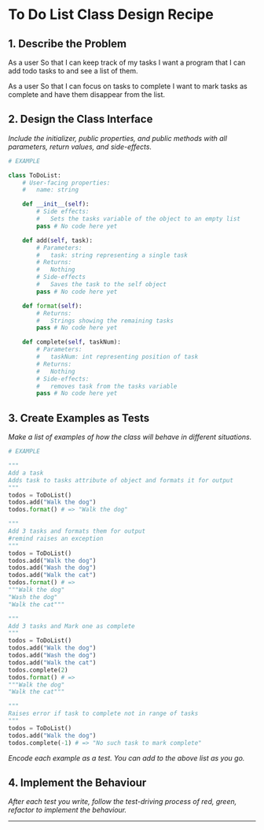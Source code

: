# To Do List Class Design Recipe


## 1. Describe the Problem

As a user
So that I can keep track of my tasks
I want a program that I can add todo tasks to and see a list of them.

As a user
So that I can focus on tasks to complete
I want to mark tasks as complete and have them disappear from the list.

## 2. Design the Class Interface

_Include the initializer, public properties, and public methods with all parameters, return values, and side-effects._

```python
# EXAMPLE

class ToDoList:
    # User-facing properties:
    #   name: string

    def __init__(self):
        # Side effects:
        #   Sets the tasks variable of the object to an empty list
        pass # No code here yet

    def add(self, task):
        # Parameters:
        #   task: string representing a single task
        # Returns:
        #   Nothing
        # Side-effects
        #   Saves the task to the self object
        pass # No code here yet

    def format(self):
        # Returns:
        #   Strings showing the remaining tasks 
        pass # No code here yet

    def complete(self, taskNum):
        # Parameters:
        #   taskNum: int representing position of task
        # Returns:
        #   Nothing
        # Side-effects:
        #   removes task from the tasks variable
        pass # No code here yet
```

## 3. Create Examples as Tests

_Make a list of examples of how the class will behave in different situations._

``` python
# EXAMPLE

"""
Add a task
Adds task to tasks attribute of object and formats it for output
"""
todos = ToDoList()
todos.add("Walk the dog")
todos.format() # => "Walk the dog"

"""
Add 3 tasks and formats them for output
#remind raises an exception
"""
todos = ToDoList()
todos.add("Walk the dog")
todos.add("Wash the dog")
todos.add("Walk the cat")
todos.format() # => 
"""Walk the dog"
"Wash the dog"
"Walk the cat"""

"""
Add 3 tasks and Mark one as complete
"""
todos = ToDoList()
todos.add("Walk the dog")
todos.add("Wash the dog")
todos.add("Walk the cat")
todos.complete(2)
todos.format() # => 
"""Walk the dog"
"Walk the cat"""

"""
Raises error if task to complete not in range of tasks
"""
todos = ToDoList()
todos.add("Walk the dog")
todos.complete(-1) # => "No such task to mark complete"
```

_Encode each example as a test. You can add to the above list as you go._

## 4. Implement the Behaviour

_After each test you write, follow the test-driving process of red, green, refactor to implement the behaviour._

---
